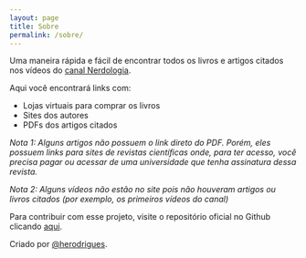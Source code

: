 ```yaml
---
layout: page
title: Sobre
permalink: /sobre/
---
```


Uma maneira rápida e fácil de encontrar todos os livros e artigos citados nos vídeos do [canal Nerdologia](http://www.youtube.com/nerdologia).

Aqui você encontrará links com:

- Lojas virtuais para comprar os livros<br>
- Sites dos autores<br>
- PDFs dos artigos citados

_Nota 1: Alguns artigos não possuem o link direto do PDF. Porém, eles possuem links para sites de revistas científicas onde, para ter acesso, você precisa pagar ou acessar de uma universidade que tenha assinatura dessa revista._

_Nota 2: Alguns vídeos não estão no site pois não houveram artigos ou livros citados (por exemplo, os primeiros vídeos do canal)_

Para contribuir com esse projeto, visite o repositório oficial no Github clicando [aqui](https://github.com/herodrigues/bibliotecanerdologia).

Criado por [@herodrigues](http://herodrigues.me).
